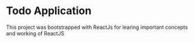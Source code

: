# Todo Application

This project was bootstrapped with ReactJs for learing important concepts and working of ReactJS
